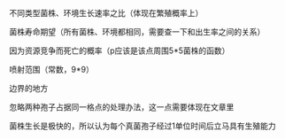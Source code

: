 不同类型菌株、环境生长速率之比（体现在繁殖概率上）

菌株寿命期望（所有菌株、环境都相同，需要查一下和出生率之间的关系）

因为资源竞争而死亡的概率（p应该是该点周围5*5菌株的函数）

喷射范围（常数，9*9）

边界的地方



忽略两种孢子占据同一格点的处理办法，这一点需要体现在文章里

菌株生长是极快的，所以认为每个真菌孢子经过1单位时间后立马具有生殖能力